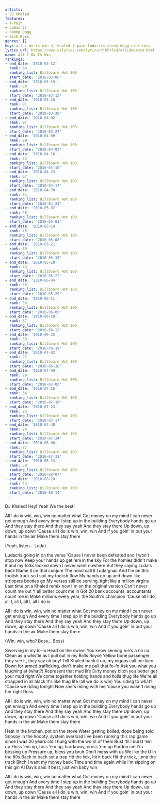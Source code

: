 ```yaml
---
artists:
- DJ Khaled
features:
- T-Pain
- Ludacris
- Snoop Dogg
- Rick Ross
genres: []
key: all-i-do-is-win-dj-khaled-t-pain-ludacris-snoop-dogg-rick-ross
lyrics_url: https://www.azlyrics.com/lyrics/djkhaled/allidoiswin.html
name: All I Do Is Win
rankings:
- end_date: '2010-03-12'
  rank: 64
  ranking_list: Billboard Hot 100
  start_date: '2010-03-06'
- end_date: '2010-03-19'
  rank: 80
  ranking_list: Billboard Hot 100
  start_date: '2010-03-13'
- end_date: '2010-03-26'
  rank: 91
  ranking_list: Billboard Hot 100
  start_date: '2010-03-20'
- end_date: '2010-04-02'
  rank: 97
  ranking_list: Billboard Hot 100
  start_date: '2010-03-27'
- end_date: '2010-04-09'
  rank: 89
  ranking_list: Billboard Hot 100
  start_date: '2010-04-03'
- end_date: '2010-04-16'
  rank: 73
  ranking_list: Billboard Hot 100
  start_date: '2010-04-10'
- end_date: '2010-04-23'
  rank: 67
  ranking_list: Billboard Hot 100
  start_date: '2010-04-17'
- end_date: '2010-04-30'
  rank: 64
  ranking_list: Billboard Hot 100
  start_date: '2010-04-24'
- end_date: '2010-05-07'
  rank: 48
  ranking_list: Billboard Hot 100
  start_date: '2010-05-01'
- end_date: '2010-05-14'
  rank: 45
  ranking_list: Billboard Hot 100
  start_date: '2010-05-08'
- end_date: '2010-05-21'
  rank: 39
  ranking_list: Billboard Hot 100
  start_date: '2010-05-15'
- end_date: '2010-05-28'
  rank: 43
  ranking_list: Billboard Hot 100
  start_date: '2010-05-22'
- end_date: '2010-06-04'
  rank: 40
  ranking_list: Billboard Hot 100
  start_date: '2010-05-29'
- end_date: '2010-06-11'
  rank: 39
  ranking_list: Billboard Hot 100
  start_date: '2010-06-05'
- end_date: '2010-06-18'
  rank: 37
  ranking_list: Billboard Hot 100
  start_date: '2010-06-12'
- end_date: '2010-06-25'
  rank: 33
  ranking_list: Billboard Hot 100
  start_date: '2010-06-19'
- end_date: '2010-07-02'
  rank: 27
  ranking_list: Billboard Hot 100
  start_date: '2010-06-26'
- end_date: '2010-07-09'
  rank: 29
  ranking_list: Billboard Hot 100
  start_date: '2010-07-03'
- end_date: '2010-07-16'
  rank: 34
  ranking_list: Billboard Hot 100
  start_date: '2010-07-10'
- end_date: '2010-07-23'
  rank: 26
  ranking_list: Billboard Hot 100
  start_date: '2010-07-17'
- end_date: '2010-07-30'
  rank: 24
  ranking_list: Billboard Hot 100
  start_date: '2010-07-24'
- end_date: '2010-08-06'
  rank: 27
  ranking_list: Billboard Hot 100
  start_date: '2010-07-31'
- end_date: '2010-08-13'
  rank: 30
  ranking_list: Billboard Hot 100
  start_date: '2010-08-07'
- end_date: '2010-08-20'
  rank: 44
  ranking_list: Billboard Hot 100
  start_date: '2010-08-14'
---
```


 DJ Khaled!
 Hey! Yeah
 We the best!


All I do is win, win, win no matter what
Got money on my mind I can never get enough
And every time I step up in the building
Everybody hands go up
And they stay there
And they say yeah
And they stay there
Up down, up down, up down
'Cause all I do is win, win, win
And if you goin' in put your hands in the air
Make them stay there

(Yeah, listen... Luda)


Ludacris going in on the verse
'Cause I never been defeated and I won't stop now
Keep your hands up get 'em in the sky
For the homies didn't make it and my folks locked down
I never went nowhere
But they saying Luda's back
Blame it on that conjure
The hood call it Luda'gnac
And I'm on this foolish track so I spit my foolish flow
My hands go up and down like strippers booties go
My verses still be serving, tight like a million virgins
Last time on a Khaled remix now I'm on the original version
Can't never count me out
Y'all better count me in
Got 20 bank accounts, accountants count me in
Make millions every year, the South's champion
'Cause all I do, all I, all I, all I, all I do is


All I do is win, win, win no matter what
Got money on my mind I can never get enough
And every time I step up in the building
Everybody hands go up
And they stay there
And they say yeah
And they stay there
Up down, up down, up down
'Cause all I do is win, win, win
And if you goin' in put your hands in the air
Make them stay there

(Win, win, who? Boss... Boss)


Swerving in my lo-lo
Head on the swivel
You know serving me's a no no
Clean as a whistle as I pull out in my Rolls Royce
Yellow bone passenger they see it, they say oh boy!
Tell Khaled back it up, my niggas call me loco
Down for armed trafficking, don't make me pull that fo-fo
Ask you what you laughing at (what?)
Represent that mud life
Dirty money bitch you better get your mud right
We come together holding hands and holla thug life
We're all strapped in all black
It's like thug life
(all we do is win)
You riding to what?
'Cause we riding tonight
Now she's riding with me 'cause you wasn't riding her right
Ross


All I do is win, win, win no matter what
Got money on my mind I can never get enough
And every time I step up in the building
Everybody hands go up
And they stay there
And they say yeah
And they stay there
Up down, up down, up down
'Cause all I do is win, win, win
And if you goin' in put your hands in the air
Make them stay there


Heat in the kitchen, pot on the stove
Water getting boiled, dope being sold
Snoopy in the hoopty, system overload
I've been running this rap game since I was 20 years old
I hung with the worst of them
Bust 'til I burst 'em up
Floss 'em up, toss 'em up, hardaway, cross 'em up
Pardon me I'm bossing up
Pressure up, bless you bruh
Don't mess with us
We like the U in the 80s
Back to back set a trap
Hit the lick, hit it back
Hit the trick, jump the track
Bitch I want my money back
Time and time again while I'm sipping on this gin
Al Davis said it best, just win baby win


All I do is win, win, win no matter what
Got money on my mind I can never get enough
And every time I step up in the building
Everybody hands go up
And they stay there
And they say yeah
And they stay there
Up down, up down, up down
'Cause all I do is win, win, win
And if you goin' in put your hands in the air
Make them stay there



